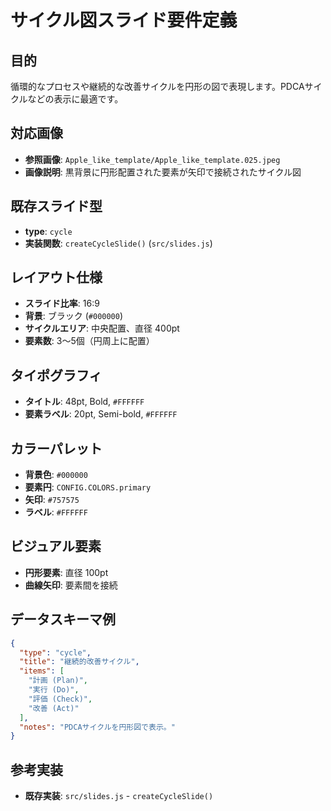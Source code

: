 # サイクル図スライド要件定義

## 目的
循環的なプロセスや継続的な改善サイクルを円形の図で表現します。PDCAサイクルなどの表示に最適です。

## 対応画像
- **参照画像**: `Apple_like_template/Apple_like_template.025.jpeg`
- **画像説明**: 黒背景に円形配置された要素が矢印で接続されたサイクル図

## 既存スライド型
- **type**: `cycle`
- **実装関数**: `createCycleSlide()` (`src/slides.js`)

## レイアウト仕様
- **スライド比率**: 16:9
- **背景**: ブラック (`#000000`)
- **サイクルエリア**: 中央配置、直径 400pt
- **要素数**: 3～5個（円周上に配置）

## タイポグラフィ
- **タイトル**: 48pt, Bold, `#FFFFFF`
- **要素ラベル**: 20pt, Semi-bold, `#FFFFFF`

## カラーパレット
- **背景色**: `#000000`
- **要素円**: `CONFIG.COLORS.primary`
- **矢印**: `#757575`
- **ラベル**: `#FFFFFF`

## ビジュアル要素
- **円形要素**: 直径 100pt
- **曲線矢印**: 要素間を接続

## データスキーマ例
```json
{
  "type": "cycle",
  "title": "継続的改善サイクル",
  "items": [
    "計画 (Plan)",
    "実行 (Do)",
    "評価 (Check)",
    "改善 (Act)"
  ],
  "notes": "PDCAサイクルを円形図で表示。"
}
```

## 参考実装
- **既存実装**: `src/slides.js` - `createCycleSlide()`
